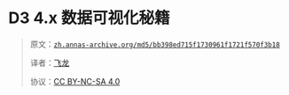 # D3 4.x 数据可视化秘籍

> 原文：[`zh.annas-archive.org/md5/bb398ed715f1730961f1721f570f3b18`](https://zh.annas-archive.org/md5/bb398ed715f1730961f1721f570f3b18)
> 
> 译者：[飞龙](https://github.com/wizardforcel)
> 
> 协议：[CC BY-NC-SA 4.0](http://creativecommons.org/licenses/by-nc-sa/4.0/)